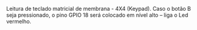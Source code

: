 Leitura de teclado matricial de membrana - 4X4 (Keypad). Caso o botão B seja pressionado, o pino GPIO 18 será colocado em nível alto – liga o Led vermelho.
